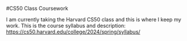 #CS50 Class Coursework

I am currently taking the Harvard CS50 class and this is where I keep my work.
This is the course syllabus and description: https://cs50.harvard.edu/college/2024/spring/syllabus/
